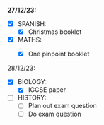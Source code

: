 **27/12/23:**

- [x] SPANISH:
	- [x] Christmas booklet
- [x] MATHS:
	- [x] One pinpoint booklet


28/12/23:
- [x] BIOLOGY:
	- [x] IGCSE paper
- [ ] HISTORY:
	- [ ] Plan out exam question
	- [ ] Do exam question
